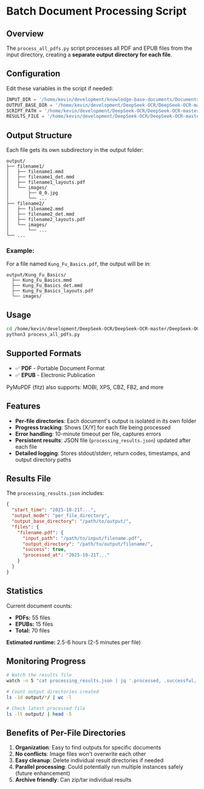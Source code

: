 # Batch Document Processing Script

## Overview

The `process_all_pdfs.py` script processes all PDF and EPUB files from the input directory, creating a **separate output directory for each file**.

## Configuration

Edit these variables in the script if needed:

```python
INPUT_DIR = '/home/kevin/development/knowledge-base-documents/Documents'
OUTPUT_BASE_DIR = '/home/kevin/development/DeepSeek-OCR/DeepSeek-OCR-master/DeepSeek-OCR-vllm/output/'
SCRIPT_PATH = '/home/kevin/development/DeepSeek-OCR/DeepSeek-OCR-master/DeepSeek-OCR-vllm/run_dpsk_ocr_pdf.py'
RESULTS_FILE = '/home/kevin/development/DeepSeek-OCR/DeepSeek-OCR-master/DeepSeek-OCR-vllm/processing_results.json'
```

## Output Structure

Each file gets its own subdirectory in the output folder:

```
output/
├── filename1/
│   ├── filename1.mmd
│   ├── filename1_det.mmd
│   ├── filename1_layouts.pdf
│   └── images/
│       ├── 0_0.jpg
│       └── ...
├── filename2/
│   ├── filename2.mmd
│   ├── filename2_det.mmd
│   ├── filename2_layouts.pdf
│   └── images/
│       └── ...
└── ...
```

### Example:

For a file named `Kung_Fu_Basics.pdf`, the output will be in:
```
output/Kung_Fu_Basics/
  ├── Kung_Fu_Basics.mmd
  ├── Kung_Fu_Basics_det.mmd
  ├── Kung_Fu_Basics_layouts.pdf
  └── images/
```

## Usage

```bash
cd /home/kevin/development/DeepSeek-OCR/DeepSeek-OCR-master/DeepSeek-OCR-vllm
python3 process_all_pdfs.py
```

## Supported Formats

- ✅ **PDF** - Portable Document Format
- ✅ **EPUB** - Electronic Publication

PyMuPDF (fitz) also supports: MOBI, XPS, CBZ, FB2, and more

## Features

- **Per-file directories**: Each document's output is isolated in its own folder
- **Progress tracking**: Shows [X/Y] for each file being processed
- **Error handling**: 10-minute timeout per file, captures errors
- **Persistent results**: JSON file (`processing_results.json`) updated after each file
- **Detailed logging**: Stores stdout/stderr, return codes, timestamps, and output directory paths

## Results File

The `processing_results.json` includes:

```json
{
  "start_time": "2025-10-21T...",
  "output_mode": "per_file_directory",
  "output_base_directory": "/path/to/output/",
  "files": {
    "filename.pdf": {
      "input_path": "/path/to/input/filename.pdf",
      "output_directory": "/path/to/output/filename/",
      "success": true,
      "processed_at": "2025-10-21T..."
    }
  }
}
```

## Statistics

Current document counts:
- **PDFs:** 55 files
- **EPUBs:** 15 files
- **Total:** 70 files

**Estimated runtime:** 2.5-6 hours (2-5 minutes per file)

## Monitoring Progress

```bash
# Watch the results file
watch -n 5 "cat processing_results.json | jq '.processed, .successful, .failed'"

# Count output directories created
ls -1d output/*/ | wc -l

# Check latest processed file
ls -lt output/ | head -5
```

## Benefits of Per-File Directories

1. **Organization**: Easy to find outputs for specific documents
2. **No conflicts**: Image files won't overwrite each other
3. **Easy cleanup**: Delete individual result directories if needed
4. **Parallel processing**: Could potentially run multiple instances safely (future enhancement)
5. **Archive friendly**: Can zip/tar individual results


